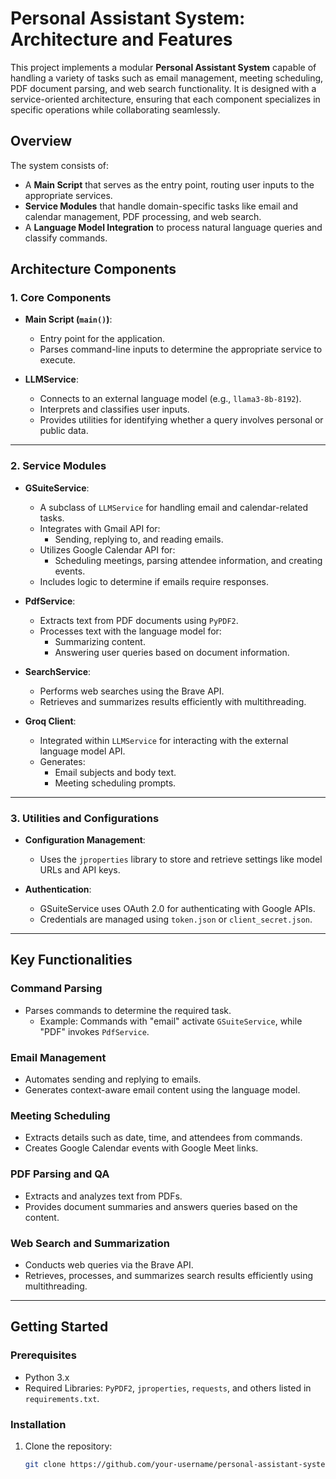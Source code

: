 # Personal Assistant System: Architecture and Features

This project implements a modular **Personal Assistant System** capable of handling a variety of tasks such as email management, meeting scheduling, PDF document parsing, and web search functionality. It is designed with a service-oriented architecture, ensuring that each component specializes in specific operations while collaborating seamlessly.

## Overview

The system consists of:
- A **Main Script** that serves as the entry point, routing user inputs to the appropriate services.
- **Service Modules** that handle domain-specific tasks like email and calendar management, PDF processing, and web search.
- A **Language Model Integration** to process natural language queries and classify commands.
  
## Architecture Components

### 1. **Core Components**
- **Main Script (`main()`)**: 
  - Entry point for the application.
  - Parses command-line inputs to determine the appropriate service to execute.
  
- **LLMService**:
  - Connects to an external language model (e.g., `llama3-8b-8192`).
  - Interprets and classifies user inputs.
  - Provides utilities for identifying whether a query involves personal or public data.

---

### 2. **Service Modules**
- **GSuiteService**:
  - A subclass of `LLMService` for handling email and calendar-related tasks.
  - Integrates with Gmail API for:
    - Sending, replying to, and reading emails.
  - Utilizes Google Calendar API for:
    - Scheduling meetings, parsing attendee information, and creating events.
  - Includes logic to determine if emails require responses.

- **PdfService**:
  - Extracts text from PDF documents using `PyPDF2`.
  - Processes text with the language model for:
    - Summarizing content.
    - Answering user queries based on document information.

- **SearchService**:
  - Performs web searches using the Brave API.
  - Retrieves and summarizes results efficiently with multithreading.

- **Groq Client**:
  - Integrated within `LLMService` for interacting with the external language model API.
  - Generates:
    - Email subjects and body text.
    - Meeting scheduling prompts.

---

### 3. **Utilities and Configurations**
- **Configuration Management**:
  - Uses the `jproperties` library to store and retrieve settings like model URLs and API keys.

- **Authentication**:
  - GSuiteService uses OAuth 2.0 for authenticating with Google APIs.
  - Credentials are managed using `token.json` or `client_secret.json`.

---

## Key Functionalities

### Command Parsing
- Parses commands to determine the required task.
  - Example: Commands with "email" activate `GSuiteService`, while "PDF" invokes `PdfService`.

### Email Management
- Automates sending and replying to emails.
- Generates context-aware email content using the language model.

### Meeting Scheduling
- Extracts details such as date, time, and attendees from commands.
- Creates Google Calendar events with Google Meet links.

### PDF Parsing and QA
- Extracts and analyzes text from PDFs.
- Provides document summaries and answers queries based on the content.

### Web Search and Summarization
- Conducts web queries via the Brave API.
- Retrieves, processes, and summarizes search results efficiently using multithreading.

---

## Getting Started

### Prerequisites
- Python 3.x
- Required Libraries: `PyPDF2`, `jproperties`, `requests`, and others listed in `requirements.txt`.

### Installation
1. Clone the repository:
   ```bash
   git clone https://github.com/your-username/personal-assistant-system.git
